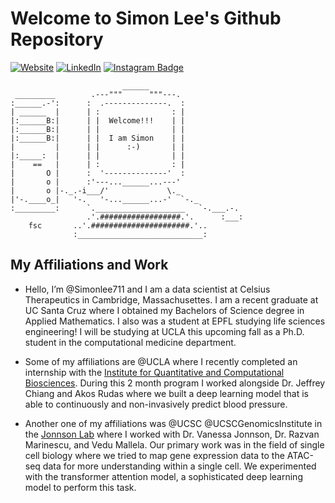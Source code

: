 # Welcome to Simon Lee's Github Repository

[![Website](https://img.shields.io/badge/simonlee711.github.io-informational?style=flat-square&logo=jekyll&logoColor=white)](https://simonlee711.github.io/about/)
[![LinkedIn](https://img.shields.io/badge/LinkedIn-simonlee-informational?style=flat-square&logo=linkedin&logoColor=white)](https://www.linkedin.com/in/simon-lee-307ba4172/)
[![Instagram Badge](https://img.shields.io/badge/-simonlee.a-blue?style=flat-square&logo=instagram&logoColor=white&link=https://www.instagram.com/simonlee.a/)](https://www.instagram.com/simonlee.a/)

```
                         ______                     
 _________        .---"""      """---.              
:______.-':      :  .--------------.  :             
| ______  |      | :                : |             
|:______B:|      | |  Welcome!!!    | |             
|:______B:|      | |                | |             
|:______B:|      | |  I am Simon    | |             
|         |      | |      :-)       | |             
|:_____:  |      | |                | |             
|    ==   |      | :                : |             
|       O |      :  '--------------'  :             
|       o |      :'---...______...---'              
|       o |-._.-i___/'             \._              
|'-.____o_|   '-.   '-...______...-'  `-._          
:_________:      `.____________________   `-.___.-. 
                 .'.##################.'.      :___:
    fsc       ..'.######################.'..         
              :____________________________:
```
## My Affiliations and Work

- Hello, I’m @Simonlee711 and I am a data scientist at Celsius Therapeutics in Cambridge, Massachusettes. I am a recent graduate at UC Santa Cruz where I obtained my Bachelors of Science degree in Applied Mathematics. I also was a student at EPFL studying life sciences engineering! I will be studying at UCLA this upcoming fall as a Ph.D. student in the computational medicine department.


- Some of my affiliations are @UCLA where I recently completed an internship with the [Institute for Quantitative and Computational Biosciences](https://sites.google.com/g.ucla.edu/2022-b-i-g-summer-students-dir/home). During this 2 month program I worked alongside Dr. Jeffrey Chiang and Akos Rudas where we built a deep learning model that is able to continuously and non-invasively predict blood pressure. 

- Another one of my affiliations was @UCSC @UCSCGenomicsInstitute in the [Jonnson Lab](https://jonssonlab.com) where I worked with Dr. Vanessa Jonnson, Dr. Razvan Marinescu, and Vedu Mallela. Our primary work was in the field of single cell biology where we tried to map gene expression data to the ATAC-seq data for more understanding within a single cell. We experimented with the transformer attention model, a sophisticated deep learning model to perform this task.  

